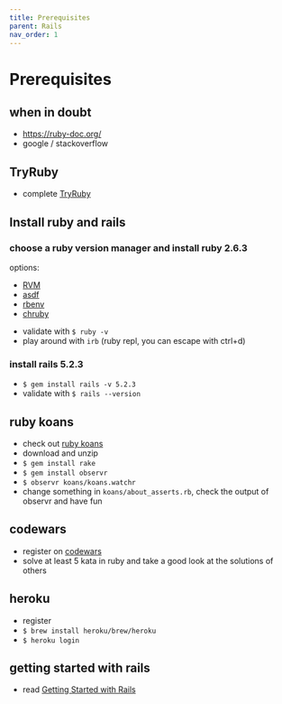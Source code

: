 ```yaml
---
title: Prerequisites
parent: Rails
nav_order: 1
---
```


# Prerequisites

## when in doubt
* https://ruby-doc.org/
* google / stackoverflow

## TryRuby
* complete [TryRuby](https://ruby.github.io/TryRuby)

## Install ruby and rails
### choose a ruby version manager and install ruby 2.6.3
  options:
  - [RVM](https://rvm.io/)
  - [asdf](https://github.com/asdf-vm/asdf)
  - [rbenv](https://github.com/rbenv/rbenv)
  - [chruby](https://github.com/postmodern/chruby)

  * validate with `$ ruby -v`
  * play around with `irb` (ruby repl, you can escape with ctrl+d)

### install rails 5.2.3
  * `$ gem install rails -v 5.2.3`
  * validate with `$ rails --version`

## ruby koans
  * check out [ruby koans](http://rubykoans.com/)
  * download and unzip
  * `$ gem install rake`
  * `$ gem install observr`
  * `$ observr koans/koans.watchr`
  * change something in `koans/about_asserts.rb`, check the output of observr and have fun

## codewars
  * register on [codewars](https://www.codewars.com)
  * solve at least 5 kata in ruby and take a good look at the solutions of others

## heroku
  * register
  * `$ brew install heroku/brew/heroku`
  * `$ heroku login`

## getting started with rails
  * read [Getting Started with Rails](https://guides.rubyonrails.org/getting_started.html)
